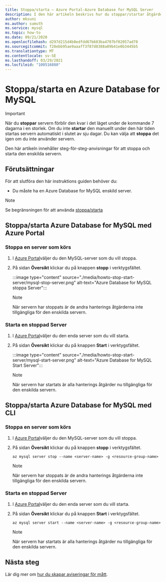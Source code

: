 ```yaml
---
title: Stoppa/starta – Azure Portal-Azure Database for MySQL Server
description: I den här artikeln beskrivs hur du stoppar/startar åtgärder i Azure Database for MySQL.
author: mksuni
ms.author: sumuth
ms.service: mysql
ms.topic: how-to
ms.date: 09/21/2020
ms.openlocfilehash: d297d215d4b0edfdd67b603ba4707bf02057ad78
ms.sourcegitcommit: f28ebb95ae9aaaff3f87d8388a09b41e0b3445b5
ms.translationtype: MT
ms.contentlocale: sv-SE
ms.lasthandoff: 03/29/2021
ms.locfileid: "100516880"
---
```

# <a name="stopstart-an-azure-database-for-mysql"></a>Stoppa/starta en Azure Database for MySQL

> [!IMPORTANT]
>  När du **stoppar** servern förblir den kvar i det läget under de kommande 7 dagarna i en storlek. Om du inte **startar** den manuellt under den här tiden startas servern automatiskt i slutet av sju dagar. Du kan välja att **stoppa** det igen om du inte använder servern.

Den här artikeln innehåller steg-för-steg-anvisningar för att stoppa och starta den enskilda servern.

## <a name="prerequisites"></a>Förutsättningar

För att slutföra den här instruktions guiden behöver du:

-   Du måste ha en Azure Database for MySQL enskild server.

> [!NOTE]
> Se begränsningen för att använda [stoppa/starta](concepts-servers.md#limitations-of-stopstart-operation)

## <a name="how-to-stopstart-the-azure-database-for-mysql-using-azure-portal"></a>Stoppa/starta Azure Database for MySQL med Azure Portal

### <a name="stop-a-running-server"></a>Stoppa en server som körs

1.  I [Azure Portal](https://portal.azure.com/)väljer du den MySQL-server som du vill stoppa.

2.  På sidan **Översikt** klickar du på knappen **stopp** i verktygsfältet.

    :::image type="content" source="./media/howto-stop-start-server/mysql-stop-server.png" alt-text="Azure Database for MySQL stoppa Server":::

    > [!NOTE]
    > När servern har stoppats är de andra hanterings åtgärderna inte tillgängliga för den enskilda servern.

### <a name="start-a-stopped-server"></a>Starta en stoppad Server

1.  I [Azure Portal](https://portal.azure.com/)väljer du den enda server som du vill starta.

2.  På sidan **Översikt** klickar du på knappen **Start** i verktygsfältet.

    :::image type="content" source="./media/howto-stop-start-server/mysql-start-server.png" alt-text="Azure Database for MySQL Start Server":::

    > [!NOTE]
    > När servern har startats är alla hanterings åtgärder nu tillgängliga för den enskilda servern.

## <a name="how-to-stopstart-the-azure-database-for-mysql-using-cli"></a>Stoppa/starta Azure Database for MySQL med CLI

### <a name="stop-a-running-server"></a>Stoppa en server som körs

1.  I [Azure Portal](https://portal.azure.com/)väljer du den MySQL-server som du vill stoppa.

2.  På sidan **Översikt** klickar du på knappen **stopp** i verktygsfältet.

    ```azurecli-interactive
    az mysql server stop --name <server-name> -g <resource-group-name>
    ```
    > [!NOTE]
    > När servern har stoppats är de andra hanterings åtgärderna inte tillgängliga för den enskilda servern.

### <a name="start-a-stopped-server"></a>Starta en stoppad Server

1.  I [Azure Portal](https://portal.azure.com/)väljer du den enda server som du vill starta.

2.  På sidan **Översikt** klickar du på knappen **Start** i verktygsfältet.

    ```azurecli-interactive
    az mysql server start --name <server-name> -g <resource-group-name>
    ```
    > [!NOTE]
    > När servern har startats är alla hanterings åtgärder nu tillgängliga för den enskilda servern.

## <a name="next-steps"></a>Nästa steg
Lär dig mer om [hur du skapar aviseringar för mått](howto-alert-on-metric.md).
